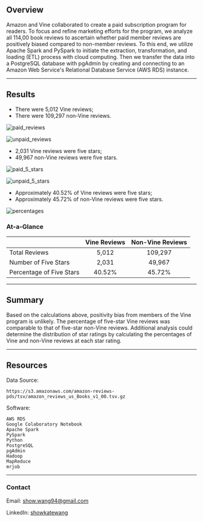 ## Overview

Amazon and Vine collaborated to create a paid subscription program for readers. To focus and refine marketing efforts for the program, we analyze all 114,00 book reviews to ascertain whether paid member reviews are positively biased compared to non-member reviews. To this end, we utilize Apache Spark and PySpark to initiate the extraction, transformation, and loading (ETL) process with cloud computing. Then we transfer the data into a PostgreSQL database with pgAdmin by creating and connecting to an Amazon Web Service's Relational Database Service (AWS RDS) instance. 

---

## Results
<!-- Using bulleted lists and images of DataFrames as support, address the following questions:
How many Vine reviews and non-Vine reviews were there?
How many Vine reviews were 5 stars? How many non-Vine reviews were 5 stars?
What percentage of Vine reviews were 5 stars? What percentage of non-Vine reviews were 5 stars? -->

* There were 5,012 Vine reviews;
* There were 109,297 non-Vine reviews.

![paid_reviews](https://user-images.githubusercontent.com/96349090/165081654-f9f54151-0e5b-4a5b-bc5b-f1bde0b7b675.png)

![unpaid_reviews](https://user-images.githubusercontent.com/96349090/165081685-2840b2fc-6d77-4d1d-b412-9d9de13c77cf.png)


* 2,031 Vine reviews were five stars;
* 49,967 non-Vine reviews were five stars.

![paid_5_stars](https://user-images.githubusercontent.com/96349090/165081705-3c9ceae6-cb15-4f80-ae2e-42096ea9a044.png)

![unpaid_5_stars](https://user-images.githubusercontent.com/96349090/165081723-dd5f9483-43ac-401b-895d-24b0956c5cf2.png)


* Approximately 40.52% of Vine reviews were five stars;
* Approximately 45.72% of non-Vine reviews were five stars.

![percentages](https://user-images.githubusercontent.com/96349090/165081753-6a9ee47c-2915-4322-b3ff-aafb706e0698.png)

### At-a-Glance
||Vine Reviews|Non-Vine Reviews|
|:---|:---:|:---:|
|Total Reviews|5,012|109,297|
|Number of Five Stars|2,031|49,967|
|Percentage of Five Stars|40.52%|45.72%|

---

## Summary
<!-- In your summary, state if there is any positivity bias for reviews in the Vine program. Use the results of your analysis to support your statement. Then, provide one additional analysis that you could do with the dataset to support your statement. -->

Based on the calculations above, positivity bias from members of the Vine program is unlikely. The percentage of five-star Vine reviews was comparable to that of five-star non-Vine reviews. Additional analysis could determine the distribution of star ratings by calculating the percentages of Vine and non-Vine reviews at each star rating.

---

## Resources

Data Source:

    https://s3.amazonaws.com/amazon-reviews-pds/tsv/amazon_reviews_us_Books_v1_00.tsv.gz

Software:

    AWS RDS
    Google Colaboratory Notebook
    Apache Spark
    PySpark
    Python
    PostgreSQL
    pgAdmin
    Hadoop
    MapReduce
    mrjob
    
---

### Contact

Email: show.wang94@gmail.com

LinkedIn: [showkatewang](http://linkedin.com/in/showkatewang)

